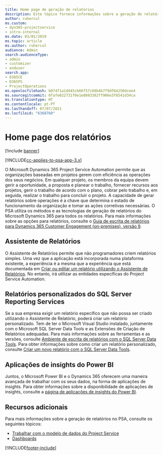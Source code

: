 ```yaml
---
title: Home page de geração de relatórios
description: Este tópico fornece informações sobre a geração de relatórios no Dynamics 365 Project Service Automation.
author: ruhercul
ms.custom:
- dyn365-projectservice
- intro-internal
ms.date: 03/01/2019
ms.topic: article
ms.author: ruhercul
audience: Admin
search.audienceType:
- admin
- customizer
- enduser
search.app:
- D365CE
- D365PS
- ProjectOperations
ms.openlocfilehash: b074f1a1dd45cb66f57c68b4b7f9df64250dcee4
ms.sourcegitcommit: 0fafe022731f0e1e8693382ff906e3f8541d34ca
ms.translationtype: HT
ms.contentlocale: pt-PT
ms.lasthandoff: 07/07/2021
ms.locfileid: "6368760"
---
```

# <a name="reporting-home-page"></a>Home page dos relatórios

[!include [banner](../includes/psa-now-project-operations.md)]

[!INCLUDE[cc-applies-to-psa-app-3.x](../includes/cc-applies-to-psa-app-3x.md)]

O Microsoft Dynamics 365 Project Service Automation permite que as organizações baseadas em projetos gerem com eficiência as operações dos seus negócios. Em qualquer projeto, os membros da equipa devem gerir a oportunidade, a proposta e planear o trabalho, fornecer recursos aos projetos, gerir o trabalho de acordo com o plano, cobrar pelo trabalho e, em seguida, realizar o trabalho para concluir o projeto. A capacidade de gerar relatórios sobre operações é a chave que determina o estado de funcionamento da organização e tomar as ações corretivas necessárias. O PSA utiliza os métodos e as tecnologias de geração de relatórios do Microsoft Dynamics 365 para todos os relatórios. Para mais informações sobre as opções para relatórios, consulte o [Guia de escrita de relatórios para Dynamics 365 Customer Engagement (on-premises), versão 9](/dynamics365/customerengagement/on-premises/analytics/reporting-analytics-with-dynamics-365).

## <a name="report-wizard"></a>Assistente de Relatórios

O Assistente de Relatórios permite que não programadores criem relatórios simples. Uma vez que a aplicação está incorporada numa plataforma existente, a experiência é a mesma que a experiência que está documentada em [Criar ou editar um relatório utilizando o Assistente de Relatórios](/dynamics365/customerengagement/on-premises/basics/create-edit-copy-report-wizard). No entanto, irá utilizar as entidades específicas do Project Service Automation.

## <a name="custom-sql-server-reporting-services-reports"></a>Relatórios personalizados do SQL Server Reporting Services

Se a sua empresa exigir um relatório específico que não possa ser criado utilizando o Assistente de Relatório, poderá criar um relatório personalizado. Tem de ter o Microsoft Visual Studio instalado, juntamente com o Microsoft SQL Server Data Tools e as Extensões de Criação de Relatórios adequadas. Para mais informações sobre as ferramentas e as versões, consulte [Ambiente de escrita de relatórios com o SQL Server Data Tools](/dynamics365/customerengagement/on-premises/analytics/report-writing-environment-using-sql-server-data-tools). Para obter informações sobre como criar um relatório personalizado, consulte [Criar um novo relatório com o SQL Server Data Tools](/dynamics365/customerengagement/on-premises/analytics/create-a-new-report-using-sql-server-data-tools).

## <a name="power-bi-insights-apps"></a>Aplicações de insights do Power BI

Juntos, o Microsoft Power BI e o Dynamics 365 oferecem uma maneira avançada de trabalhar com os seus dados, na forma de aplicações de insights. Para obter informações sobre a disponibilidade de aplicações de insights, consulte a [página de aplicações de insights do Power BI](https://powerbi.microsoft.com/power-bi-insights-apps/).


## <a name="additional-resources"></a>Recursos adicionais
Para mais informações sobre a geração de relatórios no PSA, consulte os seguintes tópicos:

- [Trabalhar com o modelo de dados do Project Service](reports-working-project-service-data-model.md)
- [Dashboards](reports-dashboards.md)



[!INCLUDE[footer-include](../includes/footer-banner.md)]